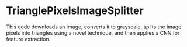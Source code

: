 # TrianglePixelsImageSplitter
This code downloads an image, converts it to grayscale, splits the image pixels into triangles using a novel technique, and then applies a CNN for feature extraction. 
